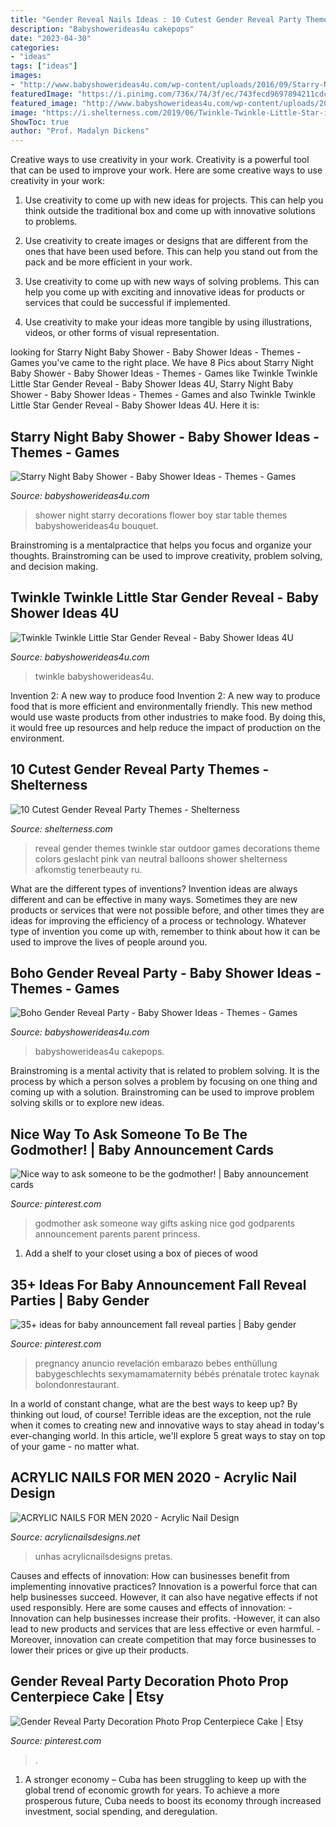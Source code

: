 ```yaml
---
title: "Gender Reveal Nails Ideas : 10 Cutest Gender Reveal Party Themes"
description: "Babyshowerideas4u cakepops"
date: "2023-04-30"
categories:
- "ideas"
tags: ["ideas"]
images:
- "http://www.babyshowerideas4u.com/wp-content/uploads/2016/09/Starry-Night-Baby-Shower-Flower-Bouquet.jpg"
featuredImage: "https://i.pinimg.com/736x/74/3f/ec/743fecd9697894211cdc8e9e0608278f.jpg"
featured_image: "http://www.babyshowerideas4u.com/wp-content/uploads/2018/03/boho-gender-reveal-party-feather-cakepops-600x800.jpg"
image: "https://i.shelterness.com/2019/06/Twinkle-Twinkle-Little-Star-is-a-great-idea-to-reveal-the-gender-rock-pink-and-blue-or-some-other-color-combo-you-enjoy.jpg"
ShowToc: true
author: "Prof. Madalyn Dickens"
---
```



Creative ways to use creativity in your work.
Creativity is a powerful tool that can be used to improve your work. Here are some creative ways to use creativity in your work:
1. Use creativity to come up with new ideas for projects. This can help you think outside the traditional box and come up with innovative solutions to problems.

2. Use creativity to create images or designs that are different from the ones that have been used before. This can help you stand out from the pack and be more efficient in your work.

3. Use creativity to come up with new ways of solving problems. This can help you come up with exciting and innovative ideas for products or services that could be successful if implemented.

4. Use creativity to make your ideas more tangible by using illustrations, videos, or other forms of visual representation.

	

		
looking for Starry Night Baby Shower - Baby Shower Ideas - Themes - Games you've came to the right place. We have 8 Pics about Starry Night Baby Shower - Baby Shower Ideas - Themes - Games like Twinkle Twinkle Little Star Gender Reveal - Baby Shower Ideas 4U, Starry Night Baby Shower - Baby Shower Ideas - Themes - Games and also Twinkle Twinkle Little Star Gender Reveal - Baby Shower Ideas 4U. Here it is:
		
    
## Starry Night Baby Shower - Baby Shower Ideas - Themes - Games

<img loading=lazy src="http://www.babyshowerideas4u.com/wp-content/uploads/2016/09/Starry-Night-Baby-Shower-Flower-Bouquet.jpg" onerror="this.onerror=null;this.src='https://tse3.mm.bing.net/th?id=OIP.Z1UekD01jwyO64vw-WDtYwHaJ4&amp;pid=15.1';" alt="Starry Night Baby Shower - Baby Shower Ideas - Themes - Games">

_Source: babyshowerideas4u.com_

>shower night starry decorations flower boy star table themes babyshowerideas4u bouquet. 

	

Brainstroming is a mentalpractice that helps you focus and organize your thoughts. Brainstroming can be used to improve creativity, problem solving, and decision making.

    
## Twinkle Twinkle Little Star Gender Reveal - Baby Shower Ideas 4U

<img loading=lazy src="https://babyshowerideas4u.com/wp-content/uploads/2014/12/71-600x900.jpeg" onerror="this.onerror=null;this.src='https://tse4.mm.bing.net/th?id=OIP.KuPQJKCRIKL2LTUZtOAxNQHaLH&amp;pid=15.1';" alt="Twinkle Twinkle Little Star Gender Reveal - Baby Shower Ideas 4U">

_Source: babyshowerideas4u.com_

>twinkle babyshowerideas4u. 

	

Invention 2: A new way to produce food
Invention 2: A new way to produce food that is more efficient and environmentally friendly. This new method would use waste products from other industries to make food. By doing this, it would free up resources and help reduce the impact of production on the environment.

    
## 10 Cutest Gender Reveal Party Themes - Shelterness

<img loading=lazy src="https://i.shelterness.com/2019/06/Twinkle-Twinkle-Little-Star-is-a-great-idea-to-reveal-the-gender-rock-pink-and-blue-or-some-other-color-combo-you-enjoy.jpg" onerror="this.onerror=null;this.src='https://tse1.mm.bing.net/th?id=OIP.MWAEPkqVEASuVhzswof1uQHaJ4&amp;pid=15.1';" alt="10 Cutest Gender Reveal Party Themes - Shelterness">

_Source: shelterness.com_

>reveal gender themes twinkle star outdoor games decorations theme colors geslacht pink van neutral balloons shower shelterness afkomstig tenerbeauty ru. 

	

What are the different types of inventions?
Invention ideas are always different and can be effective in many ways. Sometimes they are new products or services that were not possible before, and other times they are ideas for improving the efficiency of a process or technology. Whatever type of invention you come up with, remember to think about how it can be used to improve the lives of people around you.

    
## Boho Gender Reveal Party - Baby Shower Ideas - Themes - Games

<img loading=lazy src="http://www.babyshowerideas4u.com/wp-content/uploads/2018/03/boho-gender-reveal-party-feather-cakepops-600x800.jpg" onerror="this.onerror=null;this.src='https://tse1.mm.bing.net/th?id=OIP.wBpDFBHRLw-R_ljIQrY5jwHaJ4&amp;pid=15.1';" alt="Boho Gender Reveal Party - Baby Shower Ideas - Themes - Games">

_Source: babyshowerideas4u.com_

>babyshowerideas4u cakepops. 

	

Brainstroming is a mental activity that is related to problem solving. It is the process by which a person solves a problem by focusing on one thing and coming up with a solution. Brainstroming can be used to improve problem solving skills or to explore new ideas.

    
## Nice Way To Ask Someone To Be The Godmother! | Baby Announcement Cards

<img loading=lazy src="https://i.pinimg.com/736x/cb/41/ee/cb41eef20cbe8ff589e1c620567fa37d--godmother-ideas-the-godmother.jpg" onerror="this.onerror=null;this.src='https://tse1.mm.bing.net/th?id=OIP.gLt8raOSLRIoODmMVy9FjgHaJ3&amp;pid=15.1';" alt="Nice way to ask someone to be the godmother! | Baby announcement cards">

_Source: pinterest.com_

>godmother ask someone way gifts asking nice god godparents announcement parents parent princess. 

	

1. Add a shelf to your closet using a box of pieces of wood 

    
## 35+ Ideas For Baby Announcement Fall Reveal Parties | Baby Gender

<img loading=lazy src="https://i.pinimg.com/736x/2d/64/5c/2d645c75aa710f5e7fb3d7a91720ebed.jpg" onerror="this.onerror=null;this.src='https://tse4.mm.bing.net/th?id=OIP.m9aMq4cM5jdJT6rt3HxP0gAAAA&amp;pid=15.1';" alt="35+ ideas for baby announcement fall reveal parties | Baby gender">

_Source: pinterest.com_

>pregnancy anuncio revelación embarazo bebes enthüllung babygeschlechts sexymamamaternity bébés prénatale trotec kaynak bolondonrestaurant. 

	

In a world of constant change, what are the best ways to keep up? By thinking out loud, of course! Terrible ideas are the exception, not the rule when it comes to creating new and innovative ways to stay ahead in today's ever-changing world. In this article, we'll explore 5 great ways to stay on top of your game - no matter what.

    
## ACRYLIC NAILS FOR MEN 2020 - Acrylic Nail Design

<img loading=lazy src="https://www.acrylicnailsdesigns.net/wp-content/uploads/2020/10/Black-and-White-Acrylic-Nails.jpg" onerror="this.onerror=null;this.src='https://tse4.mm.bing.net/th?id=OIP.b_MMyEExxMjPDxZoMookMwHaJ4&amp;pid=15.1';" alt="ACRYLIC NAILS FOR MEN 2020 - Acrylic Nail Design">

_Source: acrylicnailsdesigns.net_

>unhas acrylicnailsdesigns pretas. 

	

Causes and effects of innovation: How can businesses benefit from implementing innovative practices?
Innovation is a powerful force that can help businesses succeed. However, it can also have negative effects if not used responsibly. Here are some causes and effects of innovation: 
-Innovation can help businesses increase their profits.
-However, it can also lead to new products and services that are less effective or even harmful.
-Moreover, innovation can create competition that may force businesses to lower their prices or give up their products.

    
## Gender Reveal Party Decoration Photo Prop Centerpiece Cake | Etsy

<img loading=lazy src="https://i.pinimg.com/736x/74/3f/ec/743fecd9697894211cdc8e9e0608278f.jpg" onerror="this.onerror=null;this.src='https://tse3.mm.bing.net/th?id=OIP.ivrGp21t7Y8o35Vd12SyMgHaLe&amp;pid=15.1';" alt="Gender Reveal Party Decoration Photo Prop Centerpiece Cake | Etsy">

_Source: pinterest.com_

>. 

	

1. A stronger economy – Cuba has been struggling to keep up with the global trend of economic growth for years. To achieve a more prosperous future, Cuba needs to boost its economy through increased investment, social spending, and deregulation.

